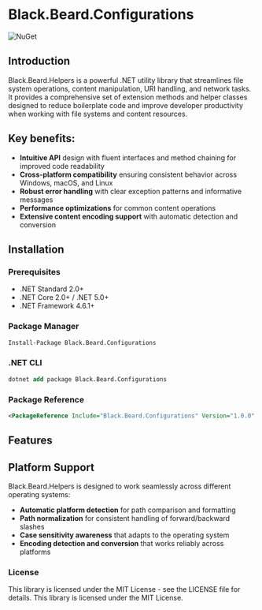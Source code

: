 # Black.Beard.Configurations


![NuGet](https://img.shields.io/nuget/v/Black.Beard.Helpers.svg)

## Introduction
Black.Beard.Helpers is a powerful .NET utility library that streamlines file system operations, content manipulation, URI handling, and network tasks. It provides a comprehensive set of extension methods and helper classes designed to reduce boilerplate code and improve developer productivity when working with file systems and content resources.

## Key benefits:
- **Intuitive API** design with fluent interfaces and method chaining for improved code readability
- **Cross-platform compatibility** ensuring consistent behavior across Windows, macOS, and Linux
- **Robust error handling** with clear exception patterns and informative messages
- **Performance optimizations** for common content operations
- **Extensive content encoding support** with automatic detection and conversion

## Installation

### Prerequisites
- .NET Standard 2.0+
- .NET Core 2.0+ / .NET 5.0+
- .NET Framework 4.6.1+

### Package Manager
```ps
Install-Package Black.Beard.Configurations
```
### .NET CLI
```ps
dotnet add package Black.Beard.Configurations
```

### Package Reference
```xml
<PackageReference Include="Black.Beard.Configurations" Version="1.0.0" />
```

## Features


## Platform Support
Black.Beard.Helpers is designed to work seamlessly across different operating systems:

- **Automatic platform detection** for path comparison and formatting
- **Path normalization** for consistent handling of forward/backward slashes
- **Case sensitivity awareness** that adapts to the operating system
- **Encoding detection and conversion** that works reliably across platforms


### License
This library is licensed under the MIT License - see the LICENSE file for details.
This library is licensed under the MIT License.

